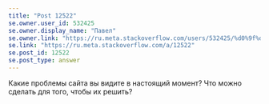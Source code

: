 ```yaml
---
title: "Post 12522"
se.owner.user_id: 532425
se.owner.display_name: "Павел"
se.owner.link: "https://ru.meta.stackoverflow.com/users/532425/%d0%9f%d0%b0%d0%b2%d0%b5%d0%bb"
se.link: "https://ru.meta.stackoverflow.com/a/12522"
se.post_id: 12522
se.post_type: answer
---
```

<p>Какие проблемы сайта вы видите в настоящий момент? Что можно сделать для того, чтобы их решить?</p>

